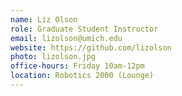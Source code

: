 ```yaml
---
name: Liz Olson
role: Graduate Student Instructor
email: lizolson@umich.edu
website: https://github.com/lizolson
photo: lizolson.jpg
office-hours: Friday 10am-12pm
location: Robotics 2000 (Lounge)
---
```

